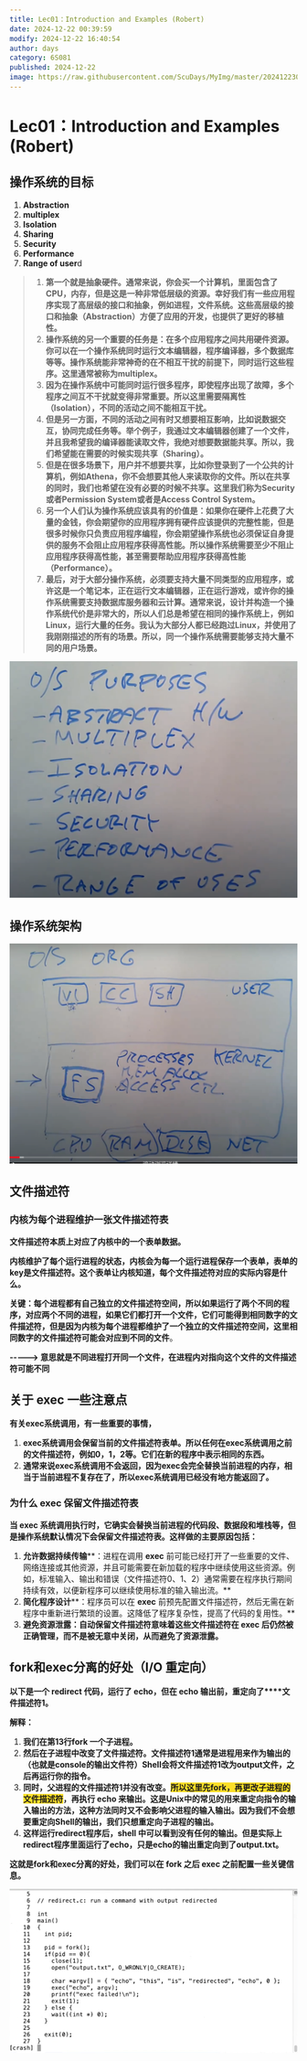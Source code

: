 ```yaml
---
title: Lec01：Introduction and Examples (Robert)
date: 2024-12-22 00:39:59
modify: 2024-12-22 16:40:54
author: days
category: 6S081
published: 2024-12-22
image: https://raw.githubusercontent.com/ScuDays/MyImg/master/202412230022851.png
---
```

# Lec01：Introduction and Examples (Robert)
## 操作系统的目标
1. **Abstraction**
2. **multiplex**
3. **Isolation**
4. **Sharing**
5. **Security**
6. **Performance**
7. **Range of user**d
> 1. **第一个就是抽象硬件。通常来说，你会买一个计算机，里面包含了CPU，内存，但是这是一种非常低层级的资源。幸好我们有一些应用程序实现了高层级的接口和抽象，例如进程，文件系统。这些高层级的接口和抽象（Abstraction）方便了应用的开发，也提供了更好的移植性。**
> 2. **操作系统的另一个重要的任务是：在多个应用程序之间共用硬件资源。你可以在一个操作系统同时运行文本编辑器，程序编译器，多个数据库等等。操作系统能非常神奇的在不相互干扰的前提下，同时运行这些程序。这里通常被称为multiplex。**
> 3. **因为在操作系统中可能同时运行很多程序，即使程序出现了故障，多个程序之间互不干扰就变得非常重要。所以这里需要隔离性（Isolation），不同的活动之间不能相互干扰。**
> 4. **但是另一方面，不同的活动之间有时又想要相互影响，比如说数据交互，协同完成任务等。举个例子，我通过文本编辑器创建了一个文件，并且我希望我的编译器能读取文件，我绝对想要数据能共享。所以，我们希望能在需要的时候实现共享（Sharing）。**
> 5. **但是在很多场景下，用户并不想要共享，比如你登录到了一个公共的计算机，例如Athena，你不会想要其他人来读取你的文件。所以在共享的同时，我们也希望在没有必要的时候不共享。这里我们称为Security或者Permission System或者是Access Control System。**
> 6. **另一个人们认为操作系统应该具有的价值是：如果你在硬件上花费了大量的金钱，你会期望你的应用程序拥有硬件应该提供的完整性能，但是很多时候你只负责应用程序编程，你会期望操作系统也必须保证自身提供的服务不会阻止应用程序获得高性能。所以操作系统需要至少不阻止应用程序获得高性能，甚至需要帮助应用程序获得高性能（Performance）。**
> 7. **最后，对于大部分操作系统，必须要支持大量不同类型的应用程序，或许这是一个笔记本，正在运行文本编辑器，正在运行游戏，或许你的操作系统需要支持数据库服务器和云计算。通常来说，设计并构造一个操作系统代价是非常大的，所以人们总是希望在相同的操作系统上，例如Linux，运行大量的任务。我认为大部分人都已经跑过Linux，并使用了我刚刚描述的所有的场景。所以，同一个操作系统需要能够支持大量不同的用户场景。**
> 

![|535](https://raw.githubusercontent.com/ScuDays/MyImg/master/9cad3ebcb433436286eed1047fbb8cce.png)

## 操作系统架构

![|511](https://raw.githubusercontent.com/ScuDays/MyImg/master/be423d2631b468ff97829ad4276213be.png)

## 文件描述符
### 内核为每个进程维护一张文件描述符表  
**文件描述符本质上对应了内核中的一个表单数据。**

**内核维护了每个运行进程的状态，内核会为每一个运行进程保存一个表单，表单的key是文件描述符。这个表单让内核知道，每个文件描述符对应的实际内容是什么。**

**关键：每个进程都有自己独立的文件描述符空间，所以如果运行了两个不同的程序，对应两个不同的进程，如果它们都打开一个文件，它们可能得到相同数字的文件描述符，但是因为内核为每个进程都维护了一个独立的文件描述符空间，这里相同数字的文件描述符可能会对应到不同的文件**。

**-----> 意思就是不同进程打开同一个文件，在进程内对指向这个文件的文件描述符可能不同**

## 关于 exec 一些注意点
**有关exec系统调用，有一些重要的事情，**

1. **exec系统调用会保留当前的文件描述符表单。所以任何在exec系统调用之前的文件描述符，例如0，1，2等。它们在新的程序中表示相同的东西。**
2. **通常来说exec系统调用不会返回，因为exec会完全替换当前进程的内存，相当于当前进程不复存在了，所以exec系统调用已经没有地方能返回了。**

### **为什么 exec 保留文件描述符表**
**当 ****exec**** 系统调用执行时，它确实会替换当前进程的代码段、数据段和堆栈等，但是操作系统默认情况下会保留文件描述符表。这样做的主要原因包括：**

1. **允许数据持续传输****：进程在调用 ****exec**** 前可能已经打开了一些重要的文件、网络连接或其他资源，并且可能需要在新加载的程序中继续使用这些资源。例如，标准输入、输出和错误（文件描述符0、1、2）通常需要在程序执行期间持续有效，以便新程序可以继续使用标准的输入输出流。**
2. **简化程序设计****：程序员可以在 ****exec**** 前预先配置文件描述符，然后无需在新程序中重新进行繁琐的设置。这降低了程序复杂性，提高了代码的复用性。**
3. **避免资源泄露：自动保留文件描述符意味着这些文件描述符在 exec 后仍然被正确管理，而不是被无意中关闭，从而避免了资源泄露。**

## fork和exec分离的好处（I/O 重定向）
**以下是一个 redirect 代码，运行了 echo，但在 echo 输出前，重定向了****文件描述符1。**

**解释：**

1. **我们在第13行fork 一个子进程。**
2. **然后在子进程中改变了文件描述符。文件描述符1通常是进程用来作为输出的（也就是console的输出文件符）Shell会将文件描述符1改为output文件，之后再运行你的指令。**
3. **同时，父进程的文件描述符1并没有改变。****<font style="background-color:#FBDE28;">所以这里先fork，再更改子进程的文件描述符</font>****，再执行 echo 来输出。这是Unix中的常见的用来重定向指令的输入输出的方法，这种方法同时又不会影响父进程的输入输出。因为我们不会想要重定向Shell的输出，我们只想重定向子进程的输出。**
4. **这样运行redirect程序后，shell 中可以看到没有任何的输出。但是实际上redirect程序里面运行了echo，只是echo的输出重定向到了output.txt。**

**这就是fork和exec分离的好处，我们可以在 fork 之后 exec 之前配置一些关键信息。**

![](https://raw.githubusercontent.com/ScuDays/MyImg/master/a5862ec7db9ddcb67843a301f95ce0ea.png)
